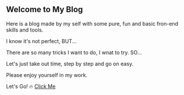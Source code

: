 ## Welcome to My Blog

Here is a blog made by my self with some pure, fun and basic fron-end skills and tools.

I know it's not perfect, BUT...

There are so many tricks I want to do, I wnat to try. SO...

Let's just take out time, step by step and go on easy.

Please enjoy yourself in my work.

Let's Go! 🔥 <a href="https://alwayscode.live/views/Index.html"> Click Me</a>

